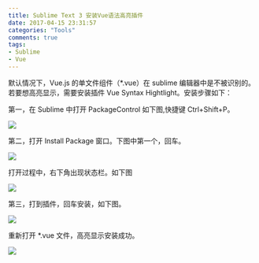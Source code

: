 ```yaml
---
title: Sublime Text 3 安装Vue语法高亮插件
date: 2017-04-15 23:31:57
categories: "Tools"
comments: true
tags:
- Sublime
- Vue
---
```


<!-- no node -->

<!-- more -->

默认情况下，Vue.js 的单文件组件（\*.vue）在 sublime 编辑器中是不被识别的。若要想高亮显示，需要安装插件 Vue Syntax Hightlight。安装步骤如下：

第一，在 Sublime 中打开 PackageControl 如下图,快捷键 Ctrl+Shift+P。

![](/gallery/sublime-vue插件/p1.jpeg)

第二，打开 Install Package 窗口。下图中第一个，回车。

![](/gallery/sublime-vue插件/p2.jpeg)

打开过程中，右下角出现状态栏。如下图

![](/gallery/sublime-vue插件/p3.jpeg)

第三，打到插件，回车安装，如下图。

![](/gallery/sublime-vue插件/p4.jpeg)

重新打开 \*.vue 文件，高亮显示安装成功。

![](/gallery/sublime-vue插件/p5.jpeg)
